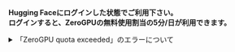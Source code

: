 <p>
  <strong>Hugging Faceにログインした状態でご利用下さい。<br>
  ログインすると、ZeroGPUの無料使用割当の5分/日が利用できます。</strong>
</p>
<details>
  <summary>「ZeroGPU quota exceeded」のエラーについて</summary>
  <p>
    ZeroGPUは１日の無料使用時間の割当上限があります。<br>
    「ZeroGPU quota exceeded」のエラーになった場合は、24時間経過してからご利用下さい.
  </p>
  <ul>
    <li>匿名ユーザー: 180秒/日</li>
    <li>HF 一般ユーザー: 300秒/日</li>
    <li>HF Proユーザー: 1500秒/日</li>
  </ul>
</details>
